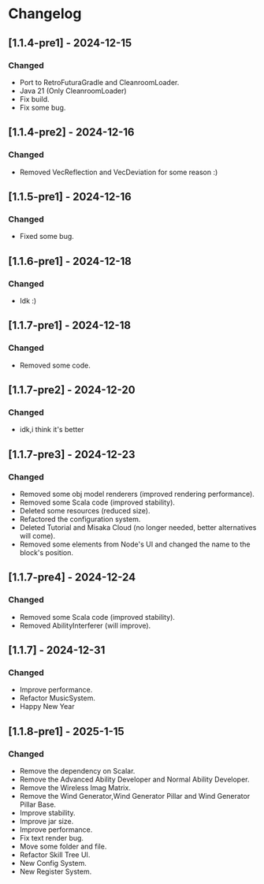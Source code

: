 # Changelog

## [1.1.4-pre1] - 2024-12-15

### Changed
- Port to RetroFuturaGradle and CleanroomLoader.
- Java 21 (Only CleanroomLoader)
- Fix build.
- Fix some bug.

## [1.1.4-pre2] - 2024-12-16

### Changed
- Removed VecReflection and VecDeviation for some reason :)

## [1.1.5-pre1] - 2024-12-16

### Changed
- Fixed some bug.

## [1.1.6-pre1] - 2024-12-18

### Changed
- Idk :)

## [1.1.7-pre1] - 2024-12-18

### Changed
- Removed some code.

## [1.1.7-pre2] - 2024-12-20

### Changed
- idk,i think it's better

## [1.1.7-pre3] - 2024-12-23

### Changed
- Removed some obj model renderers (improved rendering performance).
- Removed some Scala code (improved stability).
- Deleted some resources (reduced size).
- Refactored the configuration system.
- Deleted Tutorial and Misaka Cloud (no longer needed, better alternatives will come).
- Removed some elements from Node's UI and changed the name to the block's position.

## [1.1.7-pre4] - 2024-12-24

### Changed
- Removed some Scala code (improved stability).
- Removed AbilityInterferer (will improve).

## [1.1.7] - 2024-12-31

### Changed
- Improve performance.
- Refactor MusicSystem.
- Happy New Year

## [1.1.8-pre1] - 2025-1-15

### Changed
- Remove the dependency on Scalar.
- Remove the Advanced Ability Developer and Normal Ability Developer.
- Remove the Wireless Imag Matrix.
- Remove the Wind Generator,Wind Generator Pillar and Wind Generator Pillar Base.
- Improve stability.
- Improve jar size.
- Improve performance.
- Fix text render bug.
- Move some folder and file.
- Refactor Skill Tree UI.
- New Config System.
- New Register System.